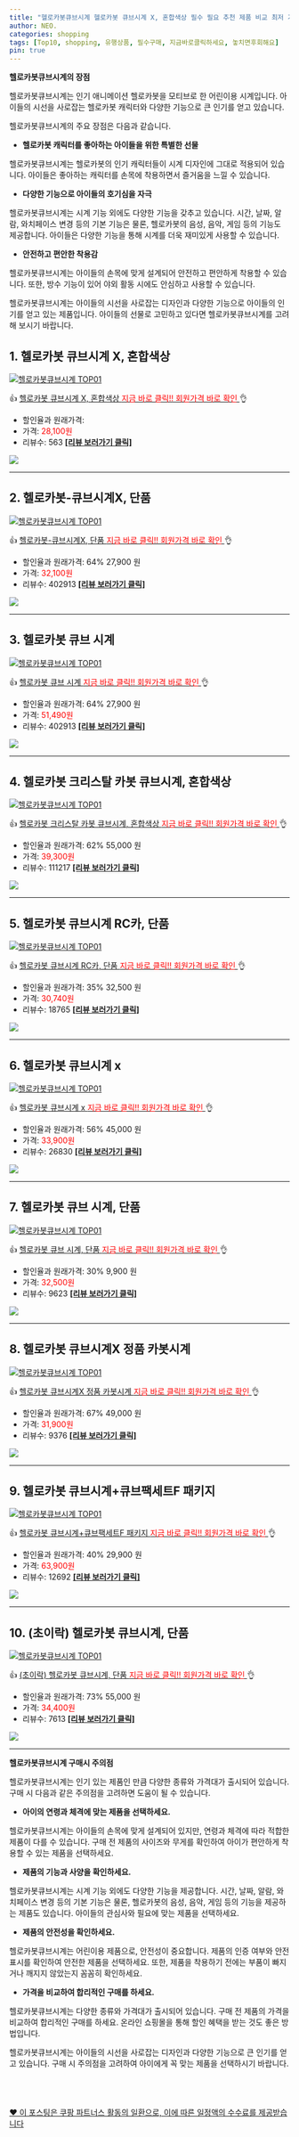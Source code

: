 ```yaml
---
title: "헬로카봇큐브시계 헬로카봇 큐브시계 X, 혼합색상 필수 필요 추천 제품 비교 최저 가격 비교 장점 구매 후기 구매평"
author: NEO.
categories: shopping
tags: [Top10, shopping, 유행상품, 필수구매, 지금바로클릭하세요, 놓치면후회해요]
pin: true
---
```

**헬로카봇큐브시계의 장점**

헬로카봇큐브시계는 인기 애니메이션 헬로카봇을 모티브로 한 어린이용 시계입니다. 아이들의 시선을 사로잡는 헬로카봇 캐릭터와 다양한 기능으로 큰 인기를 얻고 있습니다.

헬로카봇큐브시계의 주요 장점은 다음과 같습니다.

* **헬로카봇 캐릭터를 좋아하는 아이들을 위한 특별한 선물**

헬로카봇큐브시계는 헬로카봇의 인기 캐릭터들이 시계 디자인에 그대로 적용되어 있습니다. 아이들은 좋아하는 캐릭터를 손목에 착용하면서 즐거움을 느낄 수 있습니다.

* **다양한 기능으로 아이들의 호기심을 자극**

헬로카봇큐브시계는 시계 기능 외에도 다양한 기능을 갖추고 있습니다. 시간, 날짜, 알람, 와치페이스 변경 등의 기본 기능은 물론, 헬로카봇의 음성, 음악, 게임 등의 기능도 제공합니다. 아이들은 다양한 기능을 통해 시계를 더욱 재미있게 사용할 수 있습니다.

* **안전하고 편안한 착용감**

헬로카봇큐브시계는 아이들의 손목에 맞게 설계되어 안전하고 편안하게 착용할 수 있습니다. 또한, 방수 기능이 있어 야외 활동 시에도 안심하고 사용할 수 있습니다.

헬로카봇큐브시계는 아이들의 시선을 사로잡는 디자인과 다양한 기능으로 아이들의 인기를 얻고 있는 제품입니다. 아이들의 선물로 고민하고 있다면 헬로카봇큐브시계를 고려해 보시기 바랍니다.

   

## 1. 헬로카봇 큐브시계 X, 혼합색상

[![헬로카봇큐브시계 TOP01](https://thumbnail7.coupangcdn.com/thumbnails/remote/490x490ex/image/retail/images/2023/11/24/14/0/41142556-eee1-4e02-8c00-8f06c27de7e5.jpg)](https://link.coupang.com/re/AFFSDP?lptag=AF3617701&subid=GithubCoopas&pageKey=7737550265&traceid=V0-153&itemId=20808671017&vendorItemId=87877628991)


👍 [헬로카봇 큐브시계 X, 혼합색상 <font color=red> 지금 바로 클릭!! 회원가격 바로 확인 </font> ](https://link.coupang.com/re/AFFSDP?lptag=AF3617701&subid=GithubCoopas&pageKey=7737550265&traceid=V0-153&itemId=20808671017&vendorItemId=87877628991) 👌 


- 할인율과 원래가격: 
- 가격: <span style='color:red'>28,100원</span>
- 리뷰수: 563  [**[리뷰 보러가기 클릭]**](https://link.coupang.com/re/AFFSDP?lptag=AF3617701&subid=GithubCoopas&pageKey=7737550265&traceid=V0-153&itemId=20808671017&vendorItemId=87877628991)

[![](/discount_price.png)](https://link.coupang.com/re/AFFSDP?lptag=AF3617701&subid=GithubCoopas&pageKey=7737550265&traceid=V0-153&itemId=20808671017&vendorItemId=87877628991)

---


   

## 2. 헬로카봇-큐브시계X, 단품

[![헬로카봇큐브시계 TOP01](https://thumbnail9.coupangcdn.com/thumbnails/remote/490x490ex/image/vendor_inventory/a666/0d4003d572ab10069c059c30f7085bb9cd851a8ba4c8dbf6b029e2948ce7.jpg)](https://link.coupang.com/re/AFFSDP?lptag=AF3617701&subid=GithubCoopas&pageKey=7762897328&traceid=V0-153&itemId=20938298305&vendorItemId=88254809936)


👍 [헬로카봇-큐브시계X, 단품 <font color=red> 지금 바로 클릭!! 회원가격 바로 확인 </font> ](https://link.coupang.com/re/AFFSDP?lptag=AF3617701&subid=GithubCoopas&pageKey=7762897328&traceid=V0-153&itemId=20938298305&vendorItemId=88254809936) 👌 


- 할인율과 원래가격: 64%  27,900   원
- 가격: <span style='color:red'>32,100원</span>
- 리뷰수: 402913  [**[리뷰 보러가기 클릭]**](https://link.coupang.com/re/AFFSDP?lptag=AF3617701&subid=GithubCoopas&pageKey=7762897328&traceid=V0-153&itemId=20938298305&vendorItemId=88254809936)

[![](/discount_price.png)](https://link.coupang.com/re/AFFSDP?lptag=AF3617701&subid=GithubCoopas&pageKey=7762897328&traceid=V0-153&itemId=20938298305&vendorItemId=88254809936)

---


   

## 3. 헬로카봇 큐브 시계

[![헬로카봇큐브시계 TOP01](https://thumbnail10.coupangcdn.com/thumbnails/remote/490x490ex/image/vendor_inventory/02b3/71467b844f79db7bc066862d3b0d699a8fbad39b44fd3636e369b22590a7.png)](https://link.coupang.com/re/AFFSDP?lptag=AF3617701&subid=GithubCoopas&pageKey=4977041808&traceid=V0-153&itemId=6618265855&vendorItemId=88075603471)


👍 [헬로카봇 큐브 시계 <font color=red> 지금 바로 클릭!! 회원가격 바로 확인 </font> ](https://link.coupang.com/re/AFFSDP?lptag=AF3617701&subid=GithubCoopas&pageKey=4977041808&traceid=V0-153&itemId=6618265855&vendorItemId=88075603471) 👌 


- 할인율과 원래가격: 64%  27,900   원
- 가격: <span style='color:red'>51,490원</span>
- 리뷰수: 402913  [**[리뷰 보러가기 클릭]**](https://link.coupang.com/re/AFFSDP?lptag=AF3617701&subid=GithubCoopas&pageKey=4977041808&traceid=V0-153&itemId=6618265855&vendorItemId=88075603471)

[![](/discount_price.png)](https://link.coupang.com/re/AFFSDP?lptag=AF3617701&subid=GithubCoopas&pageKey=4977041808&traceid=V0-153&itemId=6618265855&vendorItemId=88075603471)

---


   

## 4. 헬로카봇 크리스탈 카봇 큐브시계, 혼합색상

[![헬로카봇큐브시계 TOP01](https://thumbnail10.coupangcdn.com/thumbnails/remote/490x490ex/image/vendor_inventory/0cd5/ae6c8ea29fe85c928ac812ac0ef3564ef9433310a13cb623572c9240130d.jpg)](https://link.coupang.com/re/AFFSDP?lptag=AF3617701&subid=GithubCoopas&pageKey=7605465498&traceid=V0-153&itemId=20271933358&vendorItemId=88163756702)


👍 [헬로카봇 크리스탈 카봇 큐브시계, 혼합색상 <font color=red> 지금 바로 클릭!! 회원가격 바로 확인 </font> ](https://link.coupang.com/re/AFFSDP?lptag=AF3617701&subid=GithubCoopas&pageKey=7605465498&traceid=V0-153&itemId=20271933358&vendorItemId=88163756702) 👌 


- 할인율과 원래가격: 62%  55,000   원
- 가격: <span style='color:red'>39,300원</span>
- 리뷰수: 111217  [**[리뷰 보러가기 클릭]**](https://link.coupang.com/re/AFFSDP?lptag=AF3617701&subid=GithubCoopas&pageKey=7605465498&traceid=V0-153&itemId=20271933358&vendorItemId=88163756702)

[![](/discount_price.png)](https://link.coupang.com/re/AFFSDP?lptag=AF3617701&subid=GithubCoopas&pageKey=7605465498&traceid=V0-153&itemId=20271933358&vendorItemId=88163756702)

---


   

## 5. 헬로카봇 큐브시계 RC카, 단품

[![헬로카봇큐브시계 TOP01](https://thumbnail8.coupangcdn.com/thumbnails/remote/490x490ex/image/vendor_inventory/9bb1/a002aa5d4e13326052310a9b836cc33fc1d061bc85216f006c6195b314f4.JPG)](https://link.coupang.com/re/AFFSDP?lptag=AF3617701&subid=GithubCoopas&pageKey=7549025362&traceid=V0-153&itemId=19862135396&vendorItemId=87042905231)


👍 [헬로카봇 큐브시계 RC카, 단품 <font color=red> 지금 바로 클릭!! 회원가격 바로 확인 </font> ](https://link.coupang.com/re/AFFSDP?lptag=AF3617701&subid=GithubCoopas&pageKey=7549025362&traceid=V0-153&itemId=19862135396&vendorItemId=87042905231) 👌 


- 할인율과 원래가격: 35%  32,500   원
- 가격: <span style='color:red'>30,740원</span>
- 리뷰수: 18765  [**[리뷰 보러가기 클릭]**](https://link.coupang.com/re/AFFSDP?lptag=AF3617701&subid=GithubCoopas&pageKey=7549025362&traceid=V0-153&itemId=19862135396&vendorItemId=87042905231)

[![](/discount_price.png)](https://link.coupang.com/re/AFFSDP?lptag=AF3617701&subid=GithubCoopas&pageKey=7549025362&traceid=V0-153&itemId=19862135396&vendorItemId=87042905231)

---


   

## 6. 헬로카봇 큐브시계 x

[![헬로카봇큐브시계 TOP01](https://thumbnail9.coupangcdn.com/thumbnails/remote/490x490ex/image/vendor_inventory/3055/cfcdd32241ee891317ac3ed4afaf98e78eda2be46a150c93cc3a374134eb.jpg)](https://link.coupang.com/re/AFFSDP?lptag=AF3617701&subid=GithubCoopas&pageKey=7767873605&traceid=V0-153&itemId=20963428358&vendorItemId=88020803070)


👍 [헬로카봇 큐브시계 x <font color=red> 지금 바로 클릭!! 회원가격 바로 확인 </font> ](https://link.coupang.com/re/AFFSDP?lptag=AF3617701&subid=GithubCoopas&pageKey=7767873605&traceid=V0-153&itemId=20963428358&vendorItemId=88020803070) 👌 


- 할인율과 원래가격: 56%  45,000   원
- 가격: <span style='color:red'>33,900원</span>
- 리뷰수: 26830  [**[리뷰 보러가기 클릭]**](https://link.coupang.com/re/AFFSDP?lptag=AF3617701&subid=GithubCoopas&pageKey=7767873605&traceid=V0-153&itemId=20963428358&vendorItemId=88020803070)

[![](/discount_price.png)](https://link.coupang.com/re/AFFSDP?lptag=AF3617701&subid=GithubCoopas&pageKey=7767873605&traceid=V0-153&itemId=20963428358&vendorItemId=88020803070)

---


   

## 7. 헬로카봇 큐브 시계, 단품

[![헬로카봇큐브시계 TOP01](https://thumbnail8.coupangcdn.com/thumbnails/remote/490x490ex/image/vendor_inventory/942e/38d304e7ee380581bc0d10af5465d3d1ab885f756de76658ee70ff13870a.jpg)](https://link.coupang.com/re/AFFSDP?lptag=AF3617701&subid=GithubCoopas&pageKey=7683511744&traceid=V0-153&itemId=20528203217&vendorItemId=87992661714)


👍 [헬로카봇 큐브 시계, 단품 <font color=red> 지금 바로 클릭!! 회원가격 바로 확인 </font> ](https://link.coupang.com/re/AFFSDP?lptag=AF3617701&subid=GithubCoopas&pageKey=7683511744&traceid=V0-153&itemId=20528203217&vendorItemId=87992661714) 👌 


- 할인율과 원래가격: 30%  9,900   원
- 가격: <span style='color:red'>32,500원</span>
- 리뷰수: 9623  [**[리뷰 보러가기 클릭]**](https://link.coupang.com/re/AFFSDP?lptag=AF3617701&subid=GithubCoopas&pageKey=7683511744&traceid=V0-153&itemId=20528203217&vendorItemId=87992661714)

[![](/discount_price.png)](https://link.coupang.com/re/AFFSDP?lptag=AF3617701&subid=GithubCoopas&pageKey=7683511744&traceid=V0-153&itemId=20528203217&vendorItemId=87992661714)

---


   

## 8. 헬로카봇 큐브시계X 정품 카봇시계

[![헬로카봇큐브시계 TOP01](https://thumbnail6.coupangcdn.com/thumbnails/remote/490x490ex/image/vendor_inventory/9cb2/bbb400f7228fcbd8e46d1b92d58d065584b52095f245114e6060e4bda5bb.jpg)](https://link.coupang.com/re/AFFSDP?lptag=AF3617701&subid=GithubCoopas&pageKey=7777291590&traceid=V0-153&itemId=21012138249&vendorItemId=88075691994)


👍 [헬로카봇 큐브시계X 정품 카봇시계 <font color=red> 지금 바로 클릭!! 회원가격 바로 확인 </font> ](https://link.coupang.com/re/AFFSDP?lptag=AF3617701&subid=GithubCoopas&pageKey=7777291590&traceid=V0-153&itemId=21012138249&vendorItemId=88075691994) 👌 


- 할인율과 원래가격: 67%  49,000   원
- 가격: <span style='color:red'>31,900원</span>
- 리뷰수: 9376  [**[리뷰 보러가기 클릭]**](https://link.coupang.com/re/AFFSDP?lptag=AF3617701&subid=GithubCoopas&pageKey=7777291590&traceid=V0-153&itemId=21012138249&vendorItemId=88075691994)

[![](/discount_price.png)](https://link.coupang.com/re/AFFSDP?lptag=AF3617701&subid=GithubCoopas&pageKey=7777291590&traceid=V0-153&itemId=21012138249&vendorItemId=88075691994)

---


   

## 9. 헬로카봇 큐브시계+큐브팩세트F 패키지

[![헬로카봇큐브시계 TOP01](https://thumbnail6.coupangcdn.com/thumbnails/remote/490x490ex/image/vendor_inventory/954f/67a7000aac3b08fbda585445b1a0ce03e7c61d992447568abd3c25e81731.jpg)](https://link.coupang.com/re/AFFSDP?lptag=AF3617701&subid=GithubCoopas&pageKey=7649054503&traceid=V0-153&itemId=20347298643&vendorItemId=87431896286)


👍 [헬로카봇 큐브시계+큐브팩세트F 패키지 <font color=red> 지금 바로 클릭!! 회원가격 바로 확인 </font> ](https://link.coupang.com/re/AFFSDP?lptag=AF3617701&subid=GithubCoopas&pageKey=7649054503&traceid=V0-153&itemId=20347298643&vendorItemId=87431896286) 👌 


- 할인율과 원래가격: 40%  29,900   원
- 가격: <span style='color:red'>63,900원</span>
- 리뷰수: 12692  [**[리뷰 보러가기 클릭]**](https://link.coupang.com/re/AFFSDP?lptag=AF3617701&subid=GithubCoopas&pageKey=7649054503&traceid=V0-153&itemId=20347298643&vendorItemId=87431896286)

[![](/discount_price.png)](https://link.coupang.com/re/AFFSDP?lptag=AF3617701&subid=GithubCoopas&pageKey=7649054503&traceid=V0-153&itemId=20347298643&vendorItemId=87431896286)

---


   

## 10. (초이락) 헬로카봇 큐브시계, 단품

[![헬로카봇큐브시계 TOP01](https://thumbnail6.coupangcdn.com/thumbnails/remote/490x490ex/image/vendor_inventory/471a/e889a09cb73c6d4406c3d5c7ed2fc6f4f79e4e8908b8feed37bdc544dc88.jpeg)](https://link.coupang.com/re/AFFSDP?lptag=AF3617701&subid=GithubCoopas&pageKey=6916489344&traceid=V0-153&itemId=16686947736&vendorItemId=88002106212)


👍 [(초이락) 헬로카봇 큐브시계, 단품 <font color=red> 지금 바로 클릭!! 회원가격 바로 확인 </font> ](https://link.coupang.com/re/AFFSDP?lptag=AF3617701&subid=GithubCoopas&pageKey=6916489344&traceid=V0-153&itemId=16686947736&vendorItemId=88002106212) 👌 


- 할인율과 원래가격: 73%  55,000   원
- 가격: <span style='color:red'>34,400원</span>
- 리뷰수: 7613  [**[리뷰 보러가기 클릭]**](https://link.coupang.com/re/AFFSDP?lptag=AF3617701&subid=GithubCoopas&pageKey=6916489344&traceid=V0-153&itemId=16686947736&vendorItemId=88002106212)

[![](/discount_price.png)](https://link.coupang.com/re/AFFSDP?lptag=AF3617701&subid=GithubCoopas&pageKey=6916489344&traceid=V0-153&itemId=16686947736&vendorItemId=88002106212)

---
**헬로카봇큐브시계 구매시 주의점**

헬로카봇큐브시계는 인기 있는 제품인 만큼 다양한 종류와 가격대가 출시되어 있습니다. 구매 시 다음과 같은 주의점을 고려하면 도움이 될 수 있습니다.

* **아이의 연령과 체격에 맞는 제품을 선택하세요.**

헬로카봇큐브시계는 아이들의 손목에 맞게 설계되어 있지만, 연령과 체격에 따라 적합한 제품이 다를 수 있습니다. 구매 전 제품의 사이즈와 무게를 확인하여 아이가 편안하게 착용할 수 있는 제품을 선택하세요.

* **제품의 기능과 사양을 확인하세요.**

헬로카봇큐브시계는 시계 기능 외에도 다양한 기능을 제공합니다. 시간, 날짜, 알람, 와치페이스 변경 등의 기본 기능은 물론, 헬로카봇의 음성, 음악, 게임 등의 기능을 제공하는 제품도 있습니다. 아이들의 관심사와 필요에 맞는 제품을 선택하세요.

* **제품의 안전성을 확인하세요.**

헬로카봇큐브시계는 어린이용 제품으로, 안전성이 중요합니다. 제품의 인증 여부와 안전 표시를 확인하여 안전한 제품을 선택하세요. 또한, 제품을 착용하기 전에는 부품이 빠지거나 깨지지 않았는지 꼼꼼히 확인하세요.

* **가격을 비교하여 합리적인 구매를 하세요.**

헬로카봇큐브시계는 다양한 종류와 가격대가 출시되어 있습니다. 구매 전 제품의 가격을 비교하여 합리적인 구매를 하세요. 온라인 쇼핑몰을 통해 할인 혜택을 받는 것도 좋은 방법입니다.

헬로카봇큐브시계는 아이들의 시선을 사로잡는 디자인과 다양한 기능으로 큰 인기를 얻고 있습니다. 구매 시 주의점을 고려하여 아이에게 꼭 맞는 제품을 선택하시기 바랍니다.<br><br><br><br><br> [ ❤  이 포스팅은 쿠팡 파트너스 활동의 일환으로, 이에 따른 일정액의 수수료를 제공받습니다](https://link.coupang.com/a/bcEFyh)